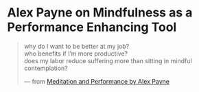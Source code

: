 # Alex Payne on Mindfulness as a Performance Enhancing Tool

> why do I want to be better at my job?  
> who benefits if I’m more productive?  
> does my labor reduce suffering more than sitting in mindful contemplation?
>
> — from [Meditation and Performance by Alex Payne](https://al3x.net/2015/02/24/meditation-and-performance.html)
